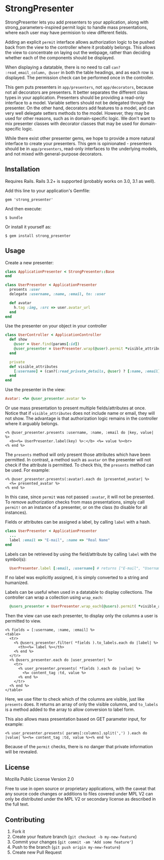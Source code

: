 # StrongPresenter

StrongPresenter lets you add presenters to your application, along with strong_parameters-inspired permit logic to handle mass presentations, where each user may have permision to view different fields.

Adding an explicit `permit` interface allows authorization logic to be pushed back from the view to the controller where it probably belongs. This allows the view to concentrate on laying out the webpage, rather than deciding whether each of the components should be displayed.

When displaying a datatable, there is no need to call `can? :read_email_column, @user` in both the table headings, and as each row is displayed. The permission check can be performed once in the controller.

This gem puts presenters in `app/presenters`, not `app/decorators`, because not all decorators are presenters. It better separates the different class types in your application. Presenters should be providing a read-only interface to a model. Variable setters should not be delegated through the presenter. On the other hand, decorators add features to a model, and can very well delegate setters methods to the model. However, they may be used for other reasons, such as in domain-specific logic. We don't want to mix presenter classes with decorator classes that may be used for domain-specific logic.

While there exist other presenter gems, we hope to provide a more natural interface to create your presenters. This gem is opinionated - presenters should be in `app/presenters`, read-only interfaces to the underlying models, and not mixed with general-purpose decorators.

## Installation

Requires Rails. Rails 3.2+ is supported (probably works on 3.0, 3.1 as well).

Add this line to your application's Gemfile:

    gem 'strong_presenter'

And then execute:

    $ bundle

Or install it yourself as:

    $ gem install strong_presenter

## Usage

Create a new presenter:

```ruby    
class ApplicationPresenter < StrongPresenter::Base
end

class UserPresenter < ApplicationPresenter
  presents :user
  delegate :username, :name, :email, to: :user

  def avatar
    h.tag :img, :src => user.avatar_url
  end
end
```

Use the presenter on your object in your controller

```ruby
class UserController < ApplicationController
  def show
    @user = User.find(params[:id])
    @user_presenter = UserPresenter.wrap(@user).permit *visible_attributes
  end

  private
  def visible_attributes
    [:username] + (can?(:read_private_details, @user) ? [:name, :email] : [])
  end
end
```

Use the presenter in the view:

```ruby
Avatar: <%= @user_presenter.avatar %>
```

Or use mass presentation to present multiple fields/attributes at once. Notice that if `visible_attributes`
does not include name or email, they will not show. The advantage is that authorization logic
remains in the controller where it arguably belongs.

```erb
<% @user_presenter.presents :username, :name, :email do |key, value| %>
  <b><%= UserPresenter.label(key) %>:</b> <%= value %><br>
<% end %>
```

The `presents` method will only present those attributes which have been permitted. In contrast, a method
such as `avatar` on the presenter will not check if the attribute is permitted. To check this, the `presents`
method can be used. For example:

```erb
<% @user_presenter.presents(:avatar).each do |presented_avatar| %>
  <%= presented_avatar %>
<% end %>
```

In this case, since `permit` was not passed `:avatar`, it will not be presented. To remove authorization checks
from mass presentations, simply call `permit!` on an instance of a presenter, or on the class (to disable for all instances).

Fields or attributes can be assigned a label, by calling `label` with a hash.

```ruby
class UserPresenter < ApplicationPresenter
  ...
  label :email => "E-mail", :name => "Real Name"
end
```

Labels can be retrieved by using the field/attribute by calling `label` with the symbol(s):

```ruby
  UserPresenter.label [:email, :username] # returns ["E-mail", "Username"]
```

If no label was explicitly assigned, it is simply converted to a string and humanized.

Labels can be useful when used in a datatable to display collections. The controller can wrap
a collection using `wrap_each`:

```ruby
  @users_presenter = UserPresenter.wrap_each(@users).permit( *visible_attributes )
```

Then the view can use each presenter, to display only the columns a user is permitted to view.

```erb
<% fields = [:username, :name, :email] %>
<table>
  <tr>
    <% @users_presenter.filter( *fields ).to_labels.each do |label| %>
      <th><%= label %></th>
    <% end %>
  </tr>
  <% @users_presenter.each do |user_presenter| %>
    <tr>
      <% user_presenter.presents( *fields ).each do |value| %>
        <%= content_tag :td, value %>
      <% end %>
    </tr>
  <% end %>
</table>
```

Here, we use filter to check which of the columns are visible, just like `presents` does. It returns an
array of only the visible columns, and `to_labels` is a method added to the array to allow conversion to label form.

This also allows mass presentation based on GET parameter input, for example:

```erb
<% user_presenter.presents( params[:columns].split(',') ).each do |value| %><%= content_tag :td, value %><% end %>
```

Because of the `permit` checks, there is no danger that private information will be revealed.

## License

Mozilla Public License Version 2.0

Free to use in open source or proprietary applications, with the caveat that any source code changes or additions to files covered under MPL V2 can only be distributed under the MPL V2 or secondary license as described in the full text.

## Contributing

1. Fork it
2. Create your feature branch (`git checkout -b my-new-feature`)
3. Commit your changes (`git commit -am 'Add some feature'`)
4. Push to the branch (`git push origin my-new-feature`)
5. Create new Pull Request
